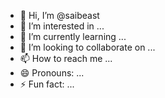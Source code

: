- 👋 Hi, I’m @saibeast
- 👀 I’m interested in ...
- 🌱 I’m currently learning ...
- 💞️ I’m looking to collaborate on ...
- 📫 How to reach me ...
- 😄 Pronouns: ...
- ⚡ Fun fact: ...

<!---
saibeast/saibeast is a ✨ special ✨ repository because its `README.md` (this file) appears on your GitHub profile.
You can click the Preview link to take a look at your changes.
--->
